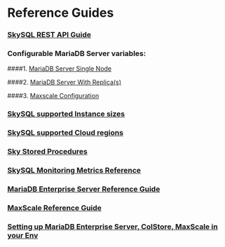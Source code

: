 # Reference Guides


### [SkySQL REST API Guide](<./REST API Reference.md>)

### Configurable MariaDB Server variables:

####1. [MariaDB Server Single Node](<../config/Enterprise-Server-Single-Node.md>)

####2. [MariaDB Server With Replica(s)](<../config/Enterprise-Server-with-Replica(s).md>)

####3. [Maxscale Configuration](<../config/Maxscale-Configuration.md>)

### [SkySQL supported Instance sizes](<./Instance Size Choices.md>)

### [SkySQL supported Cloud regions](<./Region Choices.md>)

### [Sky Stored Procedures](<./Sky Stored Procedures.md>)

### [SkySQL Monitoring Metrics Reference](<./Monitoring Metrics Reference.md>)

### [MariaDB Enterprise Server Reference Guide](https://mariadb.com/docs/server/ref/mdb/)

### [MaxScale Reference Guide](https://mariadb.com/docs/skysql-previous-release/ref/mxs22.08/)

### [Setting up MariaDB Enterprise Server, ColStore, MaxScale in your Env](https://mariadb.com/downloads/repo-setup/)
